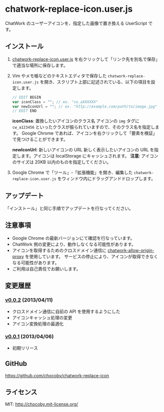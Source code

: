 # chatwork-replace-icon.user.js

ChatWork のユーザーアイコンを、指定した画像で置き換える UserScript です。

## インストール

1. [chatwork-replace-icon.user.js](https://github.com/chocoby/chatwork-replace-icon/raw/master/chatwork-replace-icon.user.js) を右クリックして「リンク先を別名で保存」で適当な場所に保存します。

2. Vim やメモ帳などのテキストエディタで保存した `chatwork-replace-icon.user.js` を開き、スクリプト上部に記述されている、以下の項目を設定します。

    ```js
    // EDIT BEGIN
    var iconClass = ""; // ex. "cw_aXXXXXX"
    var newIconUrl = ""; // ex. "http://example.com/path/to/image.jpg"
    // EDIT END
    ```

    **iconClass**: 置換したいアイコンのクラス名
      アイコンの `img` タグに `cw_a123456` といったクラスが振られていますので、そのクラス名を指定します。
      Google Chrome であれば、アイコンを右クリックして「要素を検証」で見つけることができます。

    **newIconUrl**: 新しいアイコンの URL
      新しく表示したいアイコンの URL を指定します。アイコンは localStorage にキャッシュされます。
      **注意**: アイコンのサイズは 20KB 以内のものを指定してください。

3. Google Chrome で「ツール」-「拡張機能」を開き、編集した `chatwork-replace-icon.user.js` をウィンドウ内にドラッグアンドドロップします。

## アップデート

「インストール」と同じ手順でアップデートを行なってください。

## 注意事項

* Google Chrome の最新バージョンにて確認を行なっています。
* ChatWork 側の変更により、動作しなくなる可能性があります。
* アイコンを取得するためのクロスドメイン通信に [chatwork-allow-origin-proxy](https://github.com/chocoby/chatwork-allow-origin-proxy) を使用しています。
  サービスの停止により、アイコンが取得できなくなる可能性があります。
* ご利用は自己責任でお願いします。

## 変更履歴

### [v0.0.2](https://github.com/chocoby/chatwork-replace-icon/tree/v0.0.2) (2013/04/11)

* クロスドメイン通信に自前の API を使用するようにした
* アイコンキャッシュ処理の変更
* アイコン変換処理の最適化

### [v0.0.1](https://github.com/chocoby/chatwork-replace-icon/tree/v0.0.1) (2013/04/06)

* 初期リリース

## GitHub

https://github.com/chocoby/chatwork-replace-icon

## ライセンス

MIT: http://chocoby.mit-license.org/
